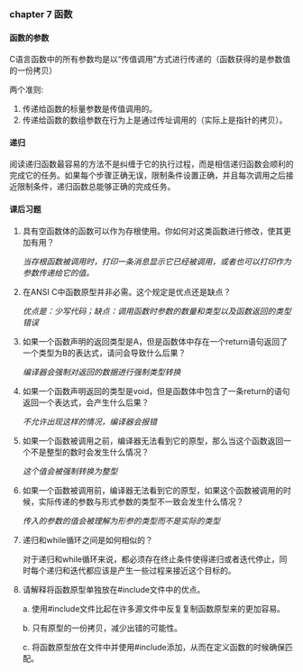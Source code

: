 ### chapter 7 函数

 #### 函数的参数

C语言函数中的所有参数均是以“传值调用”方式进行传递的（函数获得的是参数值的一份拷贝）

两个准则:

1. 传递给函数的标量参数是传值调用的。
2. 传递给函数的数组参数在行为上是通过传址调用的（实际上是指针的拷贝）。

#### 递归

阅读递归函数最容易的方法不是纠缠于它的执行过程，而是相信递归函数会顺利的完成它的任务。如果每个步骤正确无误，限制条件设置正确，并且每次调用之后接近限制条件，递归函数总能够正确的完成任务。

#### 课后习题

1. 具有空函数体的函数可以作为存根使用。你如何对这类函数进行修改，使其更加有用？

   *当存根函数被调用时，打印一条消息显示它已经被调用，或者也可以打印作为参数传递给它的值。*

2. 在ANSI C中函数原型并非必需。这个规定是优点还是缺点？

   *优点是：少写代码；缺点：调用函数时参数的数量和类型以及函数返回的类型错误*

3. 如果一个函数声明的返回类型是A，但是函数体中存在一个return语句返回了一个类型为B的表达式，请问会导致什么后果？

   *编译器会强制对返回的数据进行强制类型转换*

4. 如果一个函数声明返回的类型是void，但是函数体中包含了一条return的语句返回一个表达式，会产生什么后果？

   *不允许出现这样的情况，编译器会报错*

5. 如果一个函数被调用之前，编译器无法看到它的原型，那么当这个函数返回一个不是整型的数时会发生什么情况？

   *这个值会被强制转换为整型*

6. 如果一个函数被调用前，编译器无法看到它的原型，如果这个函数被调用的时候，实际传递的参数与形式参数的类型不一致会发生什么情况？

   *传入的参数的值会被理解为形参的类型而不是实际的类型*

7. 递归和while循环之间是如何相似的？

   对于递归和while循环来说，都必须存在终止条件使得递归或者迭代停止，同时每个递归和迭代都应该是产生一些过程来接近这个目标的。

8. 请解释将函数原型单独放在#include文件中的优点。

   a. 使用#include文件比起在许多源文件中反复复制函数原型来的更加容易。

   b. 只有原型的一份拷贝，减少出错的可能性。

   c. 将函数原型放在文件中并使用#include添加，从而在定义函数的时候确保匹配。

